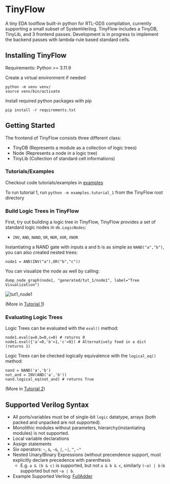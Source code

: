 # TinyFlow
A tiny EDA toolflow built-in python for RTL-GDS compilation, currently supporting a small subset of SystemVerilog.
TinyFlow includes a TinyDB, TinyLib, and 3 frontend passes. Development is in progress to implement the backend passes with lambda-rule based standard cells.

## Installing TinyFlow
Requirements: Python >= 3.11.9

Create a virtual environment if needed
```
python -m venv venv/ 
source venv/bin/activate
```

Install required python packages with pip
```
pip install -r requirements.txt
```

## Getting Started
The frontend of TinyFlow consists three different class:
- TinyDB (Represents a module as a collection of logic trees)
- Node (Represents a node in a logic tree)
- TinyLib (Collection of standard cell informations)

### Tutorials/Examples
Checkout code tutorials/examples in [examples](examples)

To run tutorial 1, run `python -m examples.tutorial_1` from the TinyFlow root directory

### Build Logic Trees in TinyFlow 
First, try out building a logic tree in TinyFlow, TinyFlow provides a set of standard logic nodes in `db.LogicNodes`: 
- `INV`, `AND`, `NAND`, `OR`, `NOR`, `XOR`, `XNOR`

Instantiating a NAND gate with inputs a and b is as simple as `NAND("a","b")`, you can also created nested trees:
```
node1 = AND(INV("a"),OR("b","c"))
```

You can visualize the node as well by calling:
```
dump_node_graph(node1, "generated/tut_1/node1", label="Tree Visualization")
```
![tut1_node1](https://github.com/user-attachments/assets/479c35c6-faf3-43a4-9b21-57cf5e3be9ee)

(More in [Tutorial 1](examples/tutorial_1.py))

### Evaluating Logic Trees 
Logic Trees can be evaluated with the `eval()` method:
```
node1.eval(a=0,b=0,c=0) # returns 0
node1.eval({'a'=0,'b'=1,'c'=0}) # Alternatively feed in a dict (returns 1)
```
Logic Trees can be checked logically equivalence with the `logical_eq()` method:
```
nand = NAND('a','b')
not_and = INV(AND('a','b'))
nand.logical_eq(not_and) # returns True
```
(More in [Tutorial 2](examples/tutorial_2.py))

## Supported Verilog Syntax
- All ports/variables must be of single-bit `logic` datatype, arrays (both packed and unpacked are not supported).
- Monolithic modules without parameters, hierarchy(instantiating modules) is not supported.
- Local variable declarations
- Assign statements
- Six operators: `~`, `&`, `~&`, `|`, `~|`, `^`, `~^`
- Nested Unary/Binary Expressions (without precendence support, must explicitly declare precedence with parenthesis
  - E.g. `a & (b & c)` is supported, but not `a & b & c`, similarly `(~a) | b` is supported but not `~a | b`.
- Example Supported Verilog: [FullAdder](https://github.com/fangzhonglyu/TinyFlow/blob/fbc21083a1282564b84b1a2b1780d2c8abd4efcf/verilog/FullAdder.sv#L1-L12)
